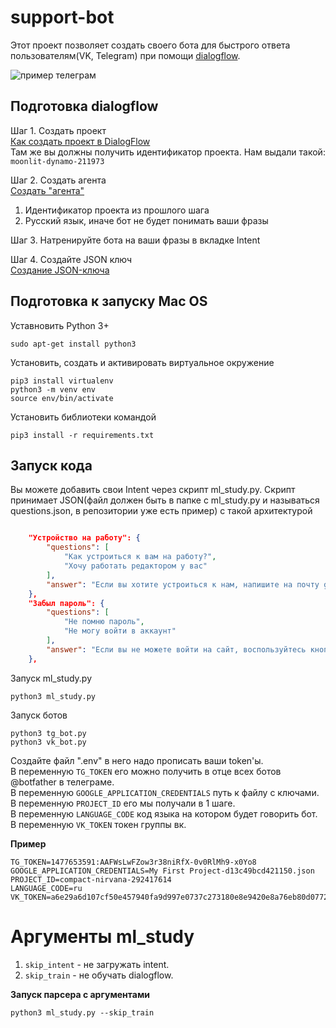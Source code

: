 # support-bot
 
Этот проект позволяет создать своего бота для быстрого ответа пользователям(VK, Telegram) при помощи [dialogflow](https://dialogflow.cloud.google.com/).

![пример телеграм]()

## Подготовка dialogflow
Шаг 1. Создать проект   
[Как создать проект в DialogFlow](https://cloud.google.com/dialogflow/es/docs/quick/setup)     
Там же вы должны получить идентификатор проекта. Нам выдали такой:   
`moonlit-dynamo-211973`   
    
Шаг 2. Создать агента   
[Создать "агента"](https://cloud.google.com/dialogflow/docs/quick/build-agent)
1. Идентификатор проекта из прошлого шага   
2. Русский язык, иначе бот не будет понимать ваши фразы
     
Шаг 3. Натренируйте бота на ваши фразы в вкладке Intent    
     
Шаг 4. Создайте JSON ключ     
[Создание JSON-ключа](https://cloud.google.com/docs/authentication/getting-started)

## Подготовка к запуску Mac OS

Уставновить Python 3+

```
sudo apt-get install python3
```

Установить, создать и активировать виртуальное окружение

```
pip3 install virtualenv
python3 -m venv env
source env/bin/activate
```

Установить библиотеки командой

```
pip3 install -r requirements.txt
```

## Запуск кода

Вы можете добавить свои Intent через скрипт ml_study.py. Скрипт принимает JSON(файл должен быть в папке с ml_study.py и называться questions.json, в репозитории уже есть пример) с такой архитектурой     
```json

    "Устройство на работу": {
        "questions": [
            "Как устроиться к вам на работу?",
            "Хочу работать редактором у вас"
        ],
        "answer": "Если вы хотите устроиться к нам, напишите на почту game-of-verbs@gmail.com мини-эссе о себе и прикрепите ваше портфолио."
    },
    "Забыл пароль": {
        "questions": [
            "Не помню пароль",
            "Не могу войти в аккаунт"
        ],
        "answer": "Если вы не можете войти на сайт, воспользуйтесь кнопкой «Забыли пароль?» под формой входа. Вам на почту прийдёт письмо с дальнейшими инструкциями. Проверьте папку «Спам», иногда письма попадают в неё."
    },
```
     
Запуск ml_study.py
```
python3 ml_study.py
```
    
Запуск ботов 

```
python3 tg_bot.py
python3 vk_bot.py
```
Создайте файл ".env" в него надо прописать ваши token'ы.   
В переменную `TG_TOKEN` его можно получить в отце всех ботов @botfather в телеграме.    
В переменную `GOOGLE_APPLICATION_CREDENTIALS` путь к файлу с ключами.    
В переменную `PROJECT_ID` его мы получали в 1 шаге.    
В переменную `LANGUAGE_CODE` код языка на котором будет говорить бот.    
В переменную `VK_TOKEN` токен группы вк.    
    
**Пример**  
```
TG_TOKEN=1477653591:AAFWsLwFZow3r38niRfX-0v0RlMh9-x0Yo8
GOOGLE_APPLICATION_CREDENTIALS=My First Project-d13c49bcd421150.json
PROJECT_ID=compact-nirvana-292417614
LANGUAGE_CODE=ru
VK_TOKEN=a6e29a6d107cf50e457940fa9d997e0737c273180e8e9420e8a76eb80d0772b1ac5db2c012abe7a37a734
```


# Аргументы ml_study

1. `skip_intent` - не загружать intent.
2. `skip_train` - не обучать dialogflow.    
    
**Запуск парсера с аргументами**

```
python3 ml_study.py --skip_train
```
